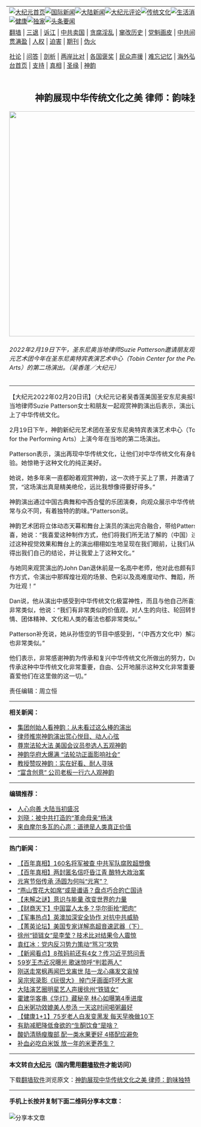 <a name="1" id="1" target="_blank"></a><span id="1"></span>
<table align=center border="0"><tr><td colspan="2" VALIGN=TOP><a href="https://github.com/avstln3448/djy/blob/master/gb/nf1351518.md#1"><img src="https://raw.githubusercontent.com/avstln3448/www/master/t/djy/1.jpg" title="大纪元首页" alt="大纪元首页"></a><a href="https://github.com/avstln3448/djy/blob/master/gb/n24hr.md#1"><img src="https://raw.githubusercontent.com/avstln3448/www/master/t/djy/3.jpg" title="国际新闻" alt="国际新闻"></a><a href="https://github.com/avstln3448/djy/blob/master/gb/nsc413.md#1"><img src="https://raw.githubusercontent.com/avstln3448/www/master/t/djy/4.jpg" title="大陆新闻" alt="大陆新闻"></a><a href="https://github.com/avstln3448/djy/blob/master/gb/news392.md#1"><img src="https://raw.githubusercontent.com/avstln3448/www/master/t/djy/5.jpg" title="大纪元评论" alt="大纪元评论"></a><a href="https://github.com/avstln3448/djy/blob/master/gb/news2007.md#1"><img src="https://raw.githubusercontent.com/avstln3448/www/master/t/djy/6.jpg" title="传统文化" alt="传统文化"></a><a href="https://github.com/avstln3448/djy/blob/master/gb/news2008.md#1"><img src="https://raw.githubusercontent.com/avstln3448/www/master/t/djy/7.jpg" title="生活消费" alt="生活消费"></a><a href="https://github.com/avstln3448/djy/blob/master/gb/ncyule.md#1"><img src="https://raw.githubusercontent.com/avstln3448/www/master/t/djy/8.jpg" title="娱乐休闲" alt="娱乐休闲"></a><a href="https://github.com/avstln3448/djy/blob/master/gb/nsc1002.md#1"><img src="https://raw.githubusercontent.com/avstln3448/www/master/t/djy/9.jpg" title="健康" alt="健康"></a><a href="https://github.com/avstln3448/djy/blob/master/gb/nf6092.md#1"><img src="https://raw.githubusercontent.com/avstln3448/www/master/t/djy/10a.jpg" title="独家" alt="独家"></a><a href="https://github.com/avstln3448/djy/blob/master/gb/nf4514.md#1"><img src="https://raw.githubusercontent.com/avstln3448/www/master/t/djy/12a.jpg" title="头条要闻" alt="头条要闻"></a></td></tr>
<tr><td colspan="2" VALIGN=TOP><a target="_blank" href="https://github.com/avstln3448/www/blob/master/README.md?zsrh#1">翻墙</a> | <a target="_blank" href="https://github.com/avstln3448/djy/blob/master/gb/nf5657.md#1">三退</a> | <a target="_blank" href="https://github.com/avstln3448/djy/blob/master/gb/nf6124.md#1">诉江</a> | <a target="_blank" href="https://github.com/avstln3448/djy/blob/master/gb/nf1176117.md#1">中共卖国</a> | <a target="_blank" href="https://github.com/avstln3448/djy/blob/master/gb/nf5773.md#1">贪腐淫乱</a> | <a target="_blank" href="https://github.com/avstln3448/djy/blob/master/gb/nf1176115.md#1">窜改历史</a> | <a target="_blank" href="https://github.com/avstln3448/djy/blob/master/gb/nf1176107.md#1">党魁画皮</a> | <a target="_blank" href="https://github.com/avstln3448/djy/blob/master/gb/nf1320400.md#1">中共间谍</a> | <a target="_blank" href="https://github.com/avstln3448/djy/blob/master/gb/nf1176114.md#1">破坏传统</a> | <a target="_blank" href="https://github.com/avstln3448/ntdtv/blob/master/gb/prog447_1.md#1">恶贯满盈</a> | <a target="_blank" href="https://github.com/avstln3448/djy/blob/master/gb/ncid278.md#1">人权</a> | <a target="_blank" href="https://github.com/avstln3448/djy/blob/master/gb/nf1176111.md#1">迫害</a> | <a target="_blank" href="https://gitlab.com/szzdlab/mh-qikan/blob/master/README.md#1">期刊</a> | <a target="_blank" href="https://github.com/avstln3448/djy/blob/master/gb/nf5562.md#1">伪火</a></p><p><a target="_blank" href="https://github.com/avstln3448/djy/blob/master/gb/9p.md#1">社论</a> | <a target="_blank" href="https://github.com/avstln3448/djy/blob/master/gb/nf4378.md#1">问答</a> | <a target="_blank" href="https://github.com/avstln3448/djy/blob/master/gb/nf5792.md#1">剖析</a> | <a target="_blank" href="https://github.com/avstln3448/djy/blob/master/gb/nf5735.md#1">两岸比对</a> | <a target="_blank" href="https://github.com/avstln3448/djy/blob/master/gb/nf6119.md#1">各国褒奖</a> | <a target="_blank" href="https://github.com/avstln3448/djy/blob/master/gb/nf6120.md#1">民众声援</a> | <a target="_blank" href="https://github.com/avstln3448/djy/blob/master/gb/nf1188594.md#1">难忘记忆</a> | <a target="_blank" href="https://github.com/avstln3448/djy/blob/master/gb/nf3180.md#1">海外弘传</a> | <a target="_blank" href="https://github.com/avstln3448/djy/blob/master/gb/nf5410.md#1">万人上访</a> | <a target="_blank" href="https://github.com/avstln3448/www/blob/master/README.md?zsrh#1">平台首页</a> | <a target="_blank" href="https://github.com/avstln3448/djy/blob/master/gb/nf4386.md#1">支持</a> | <a target="_blank" href="https://github.com/avstln3448/djy/blob/master/gb/nf4389.md#1">真相</a> | <a target="_blank" href="https://github.com/avstln3448/djy/blob/master/gb/nf5790.md#1">圣缘</a> | <a target="_blank" href="https://github.com/avstln3448/djy/blob/master/gb/nf4786.md#1">神韵</a></td></tr>
<tr><td VALIGN=TOP width="626"><h2 align=center>神韵展现中华传统文化之美 律师：韵味独特</h2>
<img width="600" src="https://i.epochtimes.com/assets/uploads/2022/02/id13591128-220219190210100731-600x400.jpg" />
<h6>2022年2月19日下午，圣东尼奥当地律师Suzie Patterson邀请朋友观赏了神韵新纪元艺术团今年在圣东尼奥特宾表演艺术中心（Tobin Center for the Performing Arts）的第二场演出。（吴香莲／大纪元）
</h6>
<hr>
	<p>【大纪元2022年02月20日讯】（大纪元记者吴香莲美国圣安东尼奥报导）圣东尼奥当地律师Suzie Patterson女士和朋友一起观赏<ahref="https://github.com/avstln3448/djy/blob/master/gb/tag/%E7%A5%9E%E9%9F%B5.md#1">神韵</a>演出后表示，演出让他们深深地爱上了中华传统文化。</p>
<p>2月19日下午，<ahref="https://github.com/avstln3448/djy/blob/master/gb/tag/%E7%A5%9E%E9%9F%B5.md#1">神韵</a>新纪元艺术团在圣安东尼奥特宾表演艺术中心（Tobin Center for the Performing Arts）上演今年在当地的第二场演出。</p>
<p>Patterson表示，演出再现中华传统文化，让他们对中华传统文化有身临其境的体验。她惊艳于这种文化的纯正美好。</p>
<p>她说，她多年来一直都盼着观赏神韵，这一次终于买上了票，并邀请了朋友一起观赏，“这场演出真是精美绝伦，远比我想像得要好得多。”</p>
<p>神韵演出通过<ahref="https://github.com/avstln3448/djy/blob/master/gb/tag/%E4%B8%AD%E5%9B%BD%E5%8F%A4%E5%85%B8%E8%88%9E.md#1">中国古典舞</a>和中西合璧的乐团演奏，向观众展示中华传统文化之美，“非常与众不同，有着独特的韵味。”Patterson说。</p>
<p>神韵艺术团将立体动态天幕和舞台上演员的演出完合融合，带给Patterson很多惊喜，她说：“我喜爱这种制作方式，他们将我们所无法了解的（中国）过去的历史，通过这种视觉效果和舞台上的演出栩栩如生地呈现在我们眼前，让我们从中对<ahref="https://github.com/avstln3448/djy/blob/master/gb/tag/%E4%B8%AD%E5%8D%8E%E6%96%87%E5%8C%96.md#1">中华文化</a>得出我们自己的结论，并让我爱上了这种文化。”</p>
<p>与她同来观赏演出的John Dan退休前是一名高中老师，他对此也颇有同感，“这种制作方式，令演出中那辉煌壮观的场景、色彩以及高难度动作、舞蹈，所有的一切都蔚为壮观！”</p>
<p>Dan说，他从演出中感受到中华传统文化极富神性，而且与他自己所喜爱的西方文化非常类似，他说：“我们有非常类似的价值观，对人生的向往、轮回转世的理念、热情、团体精神、文化和人类的看法也都非常类似。”</p>
<p>Patterson补充说，她从孙悟空的节目中感受到，“（中西方文化中）解决冲突的方式，也非常类似。”</p>
<p>他们表示，非常感谢神韵为传承和复兴中华传统文化所做出的努力，Dan说：“我认为传承这种中华传统文化非常重要，自由、公开地展示这种文化非常重要，因此我非常喜爱他们在这里做的这一切。”</p>
<p>责任编辑：周立恒</p>
	
<hr>


<strong>相关新闻：</strong>
<li><a href="https://github.com/avstln3448/djy/blob/master/gb/22/2/19/n13588829.md#1">集团创始人看神韵：从未看过这么棒的演出</a></li>
<li><a href="https://github.com/avstln3448/djy/blob/master/gb/22/2/19/n13588895.md#1">律师推崇神韵演出赏心悦目、动人心弦</a></li>
<li><a href="https://github.com/avstln3448/djy/blob/master/gb/22/2/19/n13588943.md#1">尊崇法轮大法 美国会议员参选人五观神韵</a></li>
<li><a href="https://github.com/avstln3448/djy/blob/master/gb/22/2/19/n13589054.md#1">神韵华府大爆满 “法轮功正面影响社会”</a></li>
<li><a href="https://github.com/avstln3448/djy/blob/master/gb/22/2/19/n13589126.md#1">教授赞叹神韵：实在好看、耐人寻味</a></li>
<li><a href="https://github.com/avstln3448/djy/blob/master/gb/22/2/19/n13589480.md#1">“富含创意” 公司老板一行六人观神韵</a></li>
<hr>


<strong>编辑推荐：</strong>
<li><a href="https://github.com/upjkzu3674/djy/blob/master/gb/15/7/17/n4482910.md?dfh#1" target="_blank">人心向善 大陆当初盛况</a></li><li><a href="https://github.com/tsiac2612/djy/blob/master/gb/17/11/2/n9799674.md#1" target="_blank">刘晓：被中共打造的“革命母亲”杨沫</a></li><li><a href="https://github.com/tsiac2612/djy/blob/master/gb/19/8/31/n11490640.md#1" target="_blank">来自摩尔多瓦的心声：道德是人类真正价值</a></li>
<hr>

<strong>热门新闻：</strong>
<li><a href="https://github.com/zpvkob3814/djy/blob/master/gb/22/2/11/n13571299.md#1">【百年真相】160名将军被查 中共军队腐败超想像</a></li>
<li><a href="https://github.com/zpvkob3814/djy/blob/master/gb/22/2/8/n13563590.md#1">【百年真相】两封匿名信吓昏江青 酿特大政治案</a></li>
<li><a href="https://github.com/zpvkob3814/djy/blob/master/gb/22/2/10/n13567902.md#1">元宵节俗传承 汤圆为何叫“元宵”？</a></li>
<li><a href="https://github.com/zpvkob3814/djy/blob/master/gb/22/2/13/n13574633.md#1">“燕山雪花大如席”或是谶语？盘点巧合的亡国诗</a></li>
<li><a href="https://github.com/zpvkob3814/djy/blob/master/gb/22/2/12/n13572746.md#1">【未解之谜】意识与能量 改变世界的力量</a></li>
<li><a href="https://github.com/zpvkob3814/djy/blob/master/gb/22/2/19/n13590241.md#1">【财商天下】中国富人太多？华尔街抢“肥肉”</a></li>
<li><a href="https://github.com/zpvkob3814/djy/blob/master/gb/22/2/19/n13589152.md#1">【军事热点】英澳加深安全协作 对抗中共威胁</a></li>
<li><a href="https://github.com/zpvkob3814/djy/blob/master/gb/22/2/19/n13589925.md#1">【菁英论坛】美国专家详解高超音速武器（下）</a></li>
<li><a href="https://github.com/zpvkob3814/djy/blob/master/gb/22/2/18/n13588055.md#1">徐州“锁链女”是李莹？技术比对结果令人震惊</a></li>
<li><a href="https://github.com/zpvkob3814/djy/blob/master/gb/22/2/18/n13587202.md#1">袁红冰：党内反习势力策动“骂习”攻势</a></li>
<li><a href="https://github.com/zpvkob3814/djy/blob/master/gb/22/2/17/n13585388.md#1">【新闻看点】8孩妈前还有4女？传习近平怒问责</a></li>
<li><a href="https://github.com/zpvkob3814/djy/blob/master/gb/22/2/16/n13582307.md#1">59岁王杰近况曝光 歌迷惊呼“判若两人”</a></li>
<li><a href="https://github.com/zpvkob3814/djy/blob/master/gb/22/2/17/n13583853.md#1">刚送走常枫再闻巴戈离世 陆一龙心痛发文哀悼</a></li>
<li><a href="https://github.com/zpvkob3814/djy/blob/master/gb/22/2/18/n13587281.md#1">吴宗宪录影《玩很大》 掉门牙画面吓坏大家</a></li>
<li><a href="https://github.com/zpvkob3814/djy/blob/master/gb/22/2/17/n13585319.md#1">大陆演艺圈明星艺人声援徐州“铁链女”</a></li>
<li><a href="https://github.com/zpvkob3814/djy/blob/master/gb/22/2/17/n13585505.md#1">霍建华客串《华灯》藏秘辛 林心如曝第4季进度</a></li>
<li><a href="https://github.com/zpvkob3814/djy/blob/master/gb/22/2/16/n13581820.md#1">白米粥功效媲美人参汤 一天这时间喝粥最好</a></li>
<li><a href="https://github.com/zpvkob3814/djy/blob/master/gb/22/2/17/n13584419.md#1">【健康1+1】75岁老人白发变黑发 每天早晚做10下</a></li>
<li><a href="https://github.com/zpvkob3814/djy/blob/master/gb/22/2/16/n13581433.md#1">有助减肥降低食欲的“生酮饮食”是啥？</a></li>
<li><a href="https://github.com/zpvkob3814/djy/blob/master/gb/22/2/11/n13571504.md#1">酸奶清肠瘦腹部 配一类水果更好 4搭配应避免</a></li>
<li><a href="https://github.com/zpvkob3814/djy/blob/master/gb/22/2/15/n13578984.md#1">补血必吃白米饭 放一年的米更养生？</a></li>
<hr>

<strong>本文转自<a href="https://www.epochtimes.com">大纪元</a>（国内需用<a href="https://github.com/avstln3448/www/blob/master/README.md#8">翻墙软件</a>才能访问）</strong><p>下载<a href="https://github.com/avstln3448/www/blob/master/README.md#8">翻墙软件</a>浏览原文：<a href="https://www.epochtimes.com/gb/22/2/20/n13591077.htm">神韵展现中华传统文化之美 律师：韵味独特</a></p><hr>

<strong>手机上长按并复制下面二维码分享本文章：</strong><br><br><img src="https://chart.apis.google.com/chart?cht=qr&chs=240x240&choe=UTF-8&chld=M|2&chl=https://github.com/avstln3448/djy/blob/master/gb/22/2/20/n13591077.md%231" title="分享本文章"></td><td VALIGN=TOP><a href="https://github.com/avstln3448/djy/blob/master/gb/16/1/21/n4622075.md?dfh#1" target="_blank"><img src="https://raw.githubusercontent.com/avstln3448/djy/master/gb/300/wei-f1.jpg" title="中共的伪火骗局"  alt="中共的伪火骗局"></a><br><a href="https://github.com/avstln3448/www/blob/master/README.md?dfh#9" target="_blank"><img src="https://raw.githubusercontent.com/avstln3448/djy/master/gb/300/yong-h.jpg" title="永恒的见证"  alt="永恒的见证"></a><br><a href="https://github.com/avstln3448/djy/blob/master/gb/13/9/29/n3974789.md?dfh#1" target="_blank"><img src="https://raw.githubusercontent.com/avstln3448/djy/master/gb/300/shang-lnz.jpg" title="善良女子被中共投男牢"  alt="善良女子被中共投男牢"></a><br><a href="https://github.com/avstln3448/djy/blob/master/gb/16/3/16/n4663449.md?dfh#1" target="_blank"><img src="https://raw.githubusercontent.com/avstln3448/djy/master/gb/300/huo-z3.jpg" title="警卫目击活摘器官"  alt="警卫目击活摘器官"></a><br><a href="https://github.com/avstln3448/djy/blob/master/gb/16/8/7/n8177641.md?dfh#1" target="_blank"><img src="https://raw.githubusercontent.com/avstln3448/djy/master/gb/300/huo-z4.jpg" title="证人描述活摘恐怖"  alt="证人描述活摘恐怖"></a><br><a href="https://github.com/avstln3448/djy/blob/master/gb/10/4/19/n2881569.md?dfh#1" target="_blank"><img src="https://raw.githubusercontent.com/avstln3448/djy/master/gb/300/huo-z1.jpg" title="揭开活摘器官黑幕"  alt="揭开活摘器官黑幕"></a><br><a href="https://github.com/avstln3448/djy/blob/master/gb/10/11/7/n3077476.md?dfh#1" target="_blank"><img src="https://raw.githubusercontent.com/avstln3448/djy/master/gb/300/ma-ks.jpg" title="马克思的成魔之路"  alt="马克思的成魔之路"></a><br><a href="https://github.com/avstln3448/djy/blob/master/gb/14/6/9/n4173977.md?dfh#1" target="_blank"><img src="https://raw.githubusercontent.com/avstln3448/djy/master/gb/300/chang-zs.jpg" title="藏字石 蕴天机"  alt="藏字石 蕴天机"></a><br><a href="https://github.com/avstln3448/djy/blob/master/gb/18/5/10/n10381511.md?dfh#1" target="_blank"><img src="https://raw.githubusercontent.com/avstln3448/djy/master/gb/300/st1.jpg" title="关注三亿人三退"  alt="关注三亿人三退"></a><br><a href="https://github.com/avstln3448/djy/blob/master/gb/18/3/21/n10237682.md?dfh#1" target="_blank"><img src="https://raw.githubusercontent.com/avstln3448/djy/master/gb/300/jie-t.jpg" title="解体中共复兴中华"  alt="解体中共复兴中华"></a><br><a href="https://github.com/avstln3448/djy/blob/master/gb/9/2/9/n2422991.md?dfh#1" target="_blank"><img src="https://raw.githubusercontent.com/avstln3448/djy/master/gb/300/gao-zs.jpg" title="中共迫害良心律师"  alt="中共迫害良心律师"></a><br><a href="https://github.com/avstln3448/djy/blob/master/gb/18/12/9/n10900044.md?dfh#1" target="_blank"><img src="https://raw.githubusercontent.com/avstln3448/djy/master/gb/300/sj1.jpg" title="三百多万人举报江泽民"  alt="三百多万人举报江泽民"></a><br><a href="https://github.com/avstln3448/djy/blob/master/gb/18/8/28/n10672014.md?dfh#1" target="_blank"><img src="https://raw.githubusercontent.com/avstln3448/djy/master/gb/300/sj2.jpg" title="这些官员为何起诉江泽民"  alt="这些官员为何起诉江泽民"></a><br><a href="https://github.com/avstln3448/djy/blob/master/gb/8/12/18/n2367165.md?dfh#1" target="_blank"><img src="https://raw.githubusercontent.com/avstln3448/djy/master/gb/300/liangan.jpg" title="海峡两岸的强烈对比"  alt="海峡两岸的强烈对比"></a><br><a href="https://github.com/avstln3448/djy/blob/master/gb/15/12/10/n4593139.md?dfh#1" target="_blank"><img src="https://raw.githubusercontent.com/avstln3448/djy/master/gb/300/jia-ndzl.jpg" title="加拿大总理的贺信"  alt="加拿大总理的贺信"></a><br><a href="https://github.com/avstln3448/djy/blob/master/gb/11/6/17/n3289382.md?dfh#1" target="_blank"><img src="https://raw.githubusercontent.com/avstln3448/djy/master/gb/300/xiao-wd.jpg" title="探寻真相兼听则明"  alt="探寻真相兼听则明"></a><br><a href="https://github.com/avstln3448/djy/blob/master/gb/18/10/27/n10812623.md?dfh#1" target="_blank"><img src="https://raw.githubusercontent.com/avstln3448/djy/master/gb/300/yindu.jpg" title="印度媒体报道东方"  alt="印度媒体报道东方"></a><br><a href="https://github.com/avstln3448/djy/blob/master/gb/18/6/9/n10469652.md?dfh#1" target="_blank"><img src="https://raw.githubusercontent.com/avstln3448/djy/master/gb/300/xie-j.jpg" title="不一样的海外校园"  alt="不一样的海外校园"></a><br><a href="https://github.com/avstln3448/djy/blob/master/gb/7/4/5/n1669415.md?dfh#1" target="_blank"><img src="https://raw.githubusercontent.com/avstln3448/djy/master/gb/300/li-up.jpg" title="从大师到徒弟的传奇"  alt="从大师到徒弟的传奇"></a><br><a href="https://github.com/avstln3448/djy/blob/master/gb/17/5/26/n9191512.md?dfh#1" target="_blank"><img src="https://raw.githubusercontent.com/avstln3448/djy/master/gb/300/zfl2.jpg" title="亿万人与东方一本奇书"  alt="亿万人与东方一本奇书"></a><br><a href="https://github.com/avstln3448/djy/blob/master/gb/13/11/27/n4020290.md?dfh#1" target="_blank"><img src="https://raw.githubusercontent.com/avstln3448/djy/master/gb/300/zhen-h.jpg" title="大陆见不到的震撼场面"  alt="大陆见不到的震撼场面"></a><br><a href="https://github.com/avstln3448/djy/blob/master/gb/15/7/17/n4482910.md?dfh#1" target="_blank"><img src="https://raw.githubusercontent.com/avstln3448/djy/master/gb/300/dalu-sk.jpg" title="人心向善 大陆当初盛况"  alt="人心向善 大陆当初盛况"></a><br><a href="https://github.com/avstln3448/djy/blob/master/gb/19/1/5/n10955468.md?dfh#1" target="_blank"><img src="https://raw.githubusercontent.com/avstln3448/djy/master/gb/300/zfl1.jpg" title="追寻真理 这书讲什么"  alt="追寻真理 这书讲什么"></a><br><a href="https://github.com/avstln3448/www/blob/master/README.md?dfh#1" target="_blank"><img src="https://raw.githubusercontent.com/avstln3448/djy/master/gb/300/fq1.jpg" title="下载免费翻墙软件"  alt="下载免费翻墙软件"></a><br></td></tr></table>
